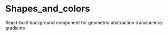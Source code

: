 # Shapes_and_colors
React-built background component for geometric abstraction translucency gradients
